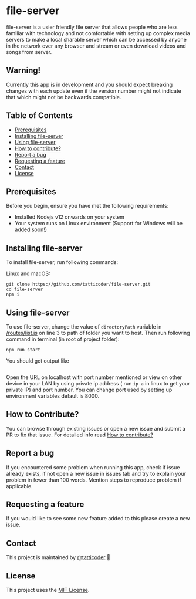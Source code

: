 # file-server

file-server is a usier friendly file server that allows people who are less familiar with technology and not comfortable with setting up complex media servers to make a local sharable server which can be accessed by anyone in the network over any browser and stream or even download videos and songs from server.

## Warning!
Currently this app is in development and you should expect breaking changes with each update even if the version number might not indicate that which might not be backwards compatible.

## Table of Contents
- [Prerequisites](#Prerequisites)
- [Installing file-server](#Installing-file-server)
- [Using file-server](#Using-file-server)
- [How to contribute?](#How-to-contribute)
- [Report a bug](#Report-a-bug)
- [Requesting a feature](#Requesting-a-feature)
- [Contact](#Contact)
- [License](#License)

## Prerequisites

Before you begin, ensure you have met the following requirements:
* Installed Nodejs v12 onwards on your system
* Your system runs on Linux environment (Support for Windows will be added soon!)

## Installing file-server

To install file-server, run following commands:

Linux and macOS:
```
git clone https://github.com/tatticoder/file-server.git
cd file-server
npm i
```
## Using file-server

To use file-server, change the value of `directoryPath` variable in [/routes/list.js](./routes/list.js) on line 3 to path of folder you want to host.
Then run following command in terminal (in root of project folder):
```
npm run start
```
You should get output like
```
```
Open the URL on localhost with port number mentioned or view on other device in your LAN by using private ip address ( run `ip a` in linux to get your private IP) and port number. You can change port used by setting up environment variables default is 8000.

## How to Contribute?
You can browse through existing issues or open a new issue  and submit a PR to fix that issue.
For detailed info read [How to contribute?](./CONTRIBUTING.md)

## Report a bug
If you encountered some problem when running this app, check if issue already exists, if not open a new issue in issues tab and try to explain your problem in fewer than 100 words. Mention steps to reproduce problem if applicable. 

## Requesting a feature
If you would like to see some new feature added to this please create a new issue.

## Contact

This project is maintained by [@tatticoder](https://github.com/tatticoder) 🐛

## License

This project uses the [MIT License](./LICENSE).
